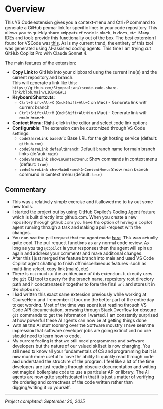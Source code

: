 # Overview
This VS Code extension gives you a context-menu and Ctrl+P command to generate
a GitHub perma-link for specific lines in your code repository. This allows you to 
quickly share snippets of code in slack, in docs, etc. Many IDEs and tools provide this functionality out of the box. 
The best extension I found for VSCode was [this](https://github.com/hogashi/vscode-copy-github-permalink).
As is my current trend, the entirety of this tool was generated using AI-assisted coding
agents. This time I am trying out GitHub Copilot Pro with Claude Sonnet 4.

The main features of the extension:
- **Copy Link** to GitHub into your clipboard using the current line(s) and the current repository and branch. \
This will generate a link like this: \
`https://github.com/Stymphalian/vscode-code-share-link/blob/main/LICENSE#L2`
- **Keyboard Shortcuts**:
   - `Ctrl+Shift+Alt+C` (`Cmd+Shift+Alt+C` on Mac) - Generate link with current branch
   - `Ctrl+Shift+Alt+M` (`Cmd+Shift+Alt+M` on Mac) - Generate link with main branch
- **Context Menu**: Right-click in the editor and select code link options
- **Configurable**:  The extension can be customized through VS Code settings:
   - `codeShareLink.baseUrl`: Base URL for the git hosting service (default: `github.com`)
   - `codeShareLink.defaultBranch`: Default branch name for main branch links (default: `main`)
   - `codeShareLink.showInContextMenu`: Show commands in context menu (default: `true`)
   - `codeShareLink.showMainBranchInContextMenu`: Show main branch command in context menu (default: `true`)

## Commentary

- This was a relatively simple exercise and it allowed me to try out some new tools.
- I started the project out by using GitHub Copilot's [Coding Agent](https://docs.github.com/en/enterprise-cloud@latest/copilot/concepts/agents/coding-agent/about-coding-agent) feature
which is built directly into github.com. When you create a new repository through github.com 
you have the option of having a copilot agent running through a task and making a pull-request
with the changes. 
- You can see the pull request that the agent made [here](https://github.com/Stymphalian/vscode-code-share-link/pull/1). This was actually quite cool. The pull request functions as any normal code review. As long as you tag `@copilot` in your
responses then the agent will spin up again and address your comments and make additional changes. 
- After this I just merged the feature branch into main and used VS Code Copilot agent chatting to 
finish off miscellaneous features (such as multi-line select, copy link (main), etc)
- There is not much to the architecture of this extension. It directly uses the `git` CLI tool to 
query for the branch name, repository root directory path and it concatenates it together
to form the final `url` and stores it in the clipboard.
- I had written this exact same extension previously while working at CourseHero
and I remember it took me the better part of the entire day to get working. Most
of the time was spent just reading through VS Code API documentation, browsing through 
Stack Overflow for obscure `git` commands to get the information I wanted. I am constantly
surprised at how powerful these AI agents can now be at getting things done. 
- With all this AI stuff looming over the Software industry I have seen the impression
that software developer jobs are going extinct and no one should need to learn how to code. 
- My current feeling is that we still need programmers and software developers but the
nature of our valued skillset is now changing. You still need to know all your fundamentals 
of CS and programming but it is now much more useful to have the ability to quickly 
read through code and understand the structure of the program. I feel like a lot of the 
time developers are just reading through obscure documentation and 
writing out magical boilerplate code to use a particular API or library. The AI agents
are now quite sophisticated in that it is just a matter of verifying the ordering and 
correctness of the code written rather than digging/writing it up yourself. 

---

*Project completed: September 20, 2025*